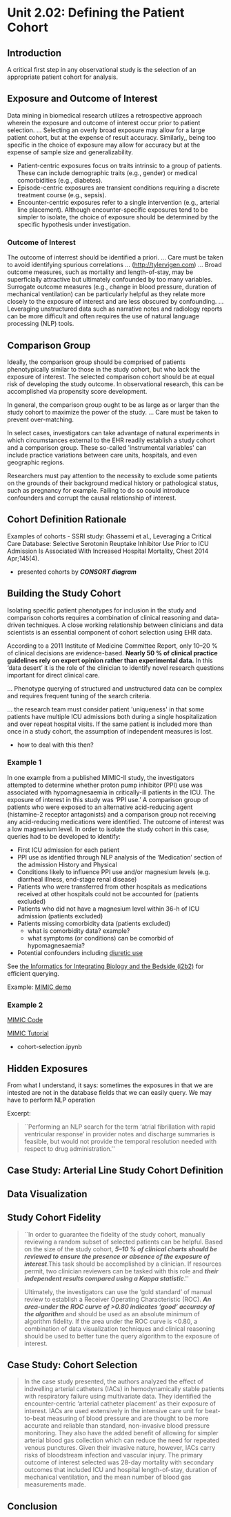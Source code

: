 # Unit 2.02: Defining the Patient Cohort

## Introduction

A critical first step in any observational study is the selection of an appropriate patient cohort for analysis.

## Exposure and Outcome of Interest

Data mining in biomedical research utilizes a retrospective approach wherein the exposure and outcome of interest occur prior to patient selection.
... Selecting an overly broad exposure may allow for a large patient cohort, but at the expense of result accuracy. Similarly,, being too specific in the choice of exposure may allow for accuracy but at the expense of sample size and generalizability.

  * Patient-centric exposures focus on traits intrinsic to a group of patients. These can include demographic traits (e.g., gender) or medical comorbidities (e.g., diabetes).
  * Episode-centric exposures are transient conditions requiring a discrete treatment course (e.g., sepsis).
  * Encounter-centric exposures refer to a single intervention (e.g., arterial line placement). Although encounter-specific exposures tend to be simpler to isolate, the choice of exposure should be determined by the specific hypothesis under investigation.
  
### Outcome of Interest  

The outcome of interrest should be identified a priori.
... Care must be taken to avoid identifying spurious correlations ... (http://tylervigen.com)
... Broad outcome measures, such as mortality and length-of-stay, may be superficially attractive but ultimately confounded by too many variables. Surrogate outcome measures (e.g., change in blood pressure, duration of mechanical ventilation) can be particularly helpful as they relate more closely to the exposure of interest and are less obscured by confounding.
... Leveraging unstructured data such as narrative notes and radiology reports can be more difficult and often requires the use of natural language processing (NLP) tools.

## Comparison Group

Ideally, the comparison group should be comprised of patients phenotypically similar to those in the study cohort, but who lack the exposure of interest.
The selected comparison cohort should be at equal risk of developing the study outcome. In observational research, this can be accomplished via propensity score development.

In general, the comparison group ought to be as large as or larger than the study cohort to maximize the power of the study. ... Care must be taken to prevent over-matching.

In select cases, investigators can take advantage of natural experiments in which circumstances external to the EHR readily establish a study cohort and a comparison group.
These so-called 'instrumental variables' can include practice variations between care units, hospitals, and even geographic regions.

Researchers must pay attention to the necessity to exclude some patients on the grounds of their background medical history or pathological status, such as pregnancy for example. Failing to do so could introduce confounders and corrupt the causal relationship of interest.


## Cohort Definition Rationale

Examples of cohorts - SSRI study: Ghassemi et al., Leveraging a Critical Care Database: Selective Serotonin Reuptake Inhibitor Use Prior to ICU Admission Is Associated With Increased Hospital Mortality, Chest 2014 Apr;145(4).
  * presented cohorts by ***CONSORT diagram*** 

## Building the Study Cohort

Isolating specific patient phenotypes for inclusion in the study and comparison cohorts requires a combination of clinical reasoning and data-driven techniques. A close working relationship between clinicians and data scientists is an essential component of cohort selection using EHR data.

According to a 2011 Institute of Medicine Committee Report, only 10–20 % of clinical decisions are evidence-based. **Nearly 50 % of clinical practice guidelines rely on expert opinion rather than experimental data.** In this ‘data desert’ it is the role of the clinician to identify novel research questions important for direct clinical care.

... Phenotype querying of structured and unstructured data can be complex and requires frequent tuning of the search criteria.

... the research team must consider patient 'uniqueness' in that some patients have multiple ICU admissions both during a single hospitalization and over repeat hospital visits. If the same patient is included more than once in a study cohort, the assumption of independent measures is lost.
  * how to deal with this then?

### Example 1

In one example from a published MIMIC-II study, the investigators attempted to determine whether proton pump inhibitor (PPI) use was associated with hypomagnesaemia in critically-ill patients in the ICU. The exposure of interest in this study was ‘PPI use.’ A comparison group of patients who were exposed to an alternative acid-reducing agent (histamine-2 receptor antagonists) and a comparison group not receiving any acid-reducing medications were identified. The outcome of interest was a low magnesium level. In order to isolate the study cohort in this case, queries had to be developed to identify:

  * First ICU admission for each patient
  * PPI use as identified through NLP analysis of the ‘Medication’ section of the admission History and Physical
  * Conditions likely to influence PPI use and/or magnesium levels (e.g. diarrheal illness, end-stage renal disease)
  * Patients who were transferred from other hospitals as medications received at other hospitals could not be accounted for (patients excluded)
  * Patients who did not have a magnesium level within 36-h of ICU admission (patients excluded)
  * Patients missing comorbidity data (patients excluded)
    * what is comorbidity data? example?
    * what symptoms (or conditions) can be comorbid of hypomagnesaemia?
  * Potential confounders including [diuretic use](https://en.wikipedia.org/wiki/Diuretic)

See [the Informatics for Integrating Biology and the Bedside (i2b2)](https://www.i2b2.org) for efficient querying.

Example: [MIMIC demo](https://physionet.org/content/mimiciii-demo/1.4/)

### Example 2

[MIMIC Code](https://github.com/MIT-LCP/mimic-code)

[MIMIC Tutorial](https://github.com/MIT-LCP/mimic-code/tree/master/tutorials)
  * cohort-selection.ipynb

## Hidden Exposures

From what I understand, it says:
sometimes the exposures in that we are intested are not in the database fields that we can easily query.
We may have to perform NLP operation

Excerpt:
> ``Performing an NLP search for the term ‘atrial fibrillation with rapid ventricular response’ in provider notes and discharge summaries is feasible, but would not provide the temporal resolution needed with respect to drug administration.''

## Case Study: Arterial Line Study Cohort Definition

## Data Visualization

## Study Cohort Fidelity

> ``In order to guarantee the fidelity of the study cohort, manually reviewing a random subset of selected patients can be helpful. Based on the size of the study cohort, ***5–10 % of clinical charts should be reviewed to ensure the presence or absence of the exposure of interest***.This task should be accomplished by a clinician. If resources permit, two clinician reviewers can be tasked with this role and ***their independent results compared using a Kappa statistic***.''

> Ultimately, the investigators can use the ‘gold standard’ of manual review to establish a Receiver Operating Characteristic (ROC). ***An area-under the ROC curve of >0.80 indicates ‘good’ accuracy of the algorithm*** and should be used as an absolute minimum of algorithm fidelity. If the area under the ROC curve is <0.80, a combination of data visualization techniques and clinical reasoning should be used to better tune the query algorithm to the exposure of interest.

## Case Study: Cohort Selection

> In the case study presented, the authors analyzed the effect of indwelling arterial catheters (IACs) in hemodynamically stable patients with respiratory failure using multivariate data. They identified the encounter-centric ‘arterial catheter placement’ as their exposure of interest. IACs are used extensively in the intensive care unit for beat-to-beat measuring of blood pressure and are thought to be more accurate and reliable than standard, non-invasive blood pressure monitoring. They also have the added benefit of allowing for simpler arterial blood gas collection which can reduce the need for repeated venous punctures. Given their invasive nature, however, IACs carry risks of bloodstream infection and vascular injury. The primary outcome of interest selected was 28-day mortality with secondary outcomes that included ICU and hospital length-of-stay, duration of mechanical ventilation, and the mean number of blood gas measurements made. 

## Conclusion
